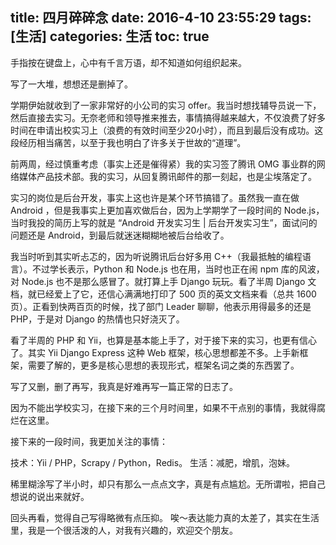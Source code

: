title: 四月碎碎念
date: 2016-4-10 23:55:29
tags: [生活]
categories: 生活
toc: true
---

手指按在键盘上，心中有千言万语，却不知道如何组织起来。

写了一大堆，想想还是删掉了。

学期伊始就收到了一家非常好的小公司的实习 offer。我当时想找辅导员说一下，然后直接去实习。无奈老师和领导推来推去，事情搞得越来越大，不仅浪费了好多时间在申请出校实习上（浪费的有效时间至少20小时），而且到最后没有成功。这段经历相当痛苦，以至于我也明白了许多关于世故的“道理”。

前两周，经过慎重考虑（事实上还是催得紧）我的实习签了腾讯 OMG 事业群的网络媒体产品技术部。我的实习，从回复腾讯邮件的那一刻起，也是尘埃落定了。

实习的岗位是后台开发，事实上这也许是某个环节搞错了。虽然我一直在做 Android ，但是我事实上更加喜欢做后台，因为上学期学了一段时间的 Node.js，当时我投的简历上写的就是 “Android 开发实习生 | 后台开发实习生”，面试问的问题还是 Android，到最后就迷迷糊糊地被后台给收了。

我当时听到其实听忐忑的，因为听说腾讯后台好多用 C++（我最抵触的编程语言）。不过学长表示，Python 和 Node.js 也在用，当时也正在闹 npm 库的风波，对 Node.js 也不是那么感冒了。就打算上手 Django 玩玩。看了半周 Django 文档，就已经爱上了它，还信心满满地打印了 500 页的英文文档来看（总共 1600 页）。正看到快两百页的时候，找了部门 Leader 聊聊，他表示用得最多的还是 PHP，于是对 Django 的热情也只好浇灭了。

看了半周的 PHP 和 Yii，也算是基本能上手了，对于接下来的实习，也更有信心了。其实 Yii Django Express 这种 Web 框架，核心思想都差不多。上手新框架，需要了解的，更多是核心思想的表现形式，框架名词之类的东西罢了。

写了又删，删了再写，我真是好难再写一篇正常的日志了。

因为不能出学校实习，在接下来的三个月时间里，如果不干点别的事情，我就得腐烂在这里。

接下来的一段时间，我更加关注的事情：

技术：Yii / PHP，Scrapy / Python，Redis。
生活：减肥，增肌，泡妹。

稀里糊涂写了半小时，却只有那么一点点文字，真是有点尴尬。无所谓啦，把自己想说的说出来就好。

回头再看，觉得自己写得略微有点压抑。
唉～表达能力真的太差了，其实在生活里，我是一个很活泼的人，对我有兴趣的，欢迎交个朋友。


